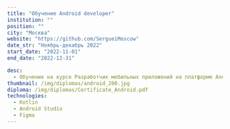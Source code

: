 ```yaml
---
title: "Обучение Android developer"
institution: ""
position: ""
city: "Москва"
website: "https://github.com/SergueiMoscow"
date_str: "Ноябрь-декабрь 2022"
start_date: "2022-11-01"
end_date: "2022-12-31"

desc:
  - Обучение на курсе Разработчик мобильных приложений на платформе Android
thumbnail: /img/diplomas/android_200.jpg
diploma: /img/diplomas/Certificate_Android.pdf
technologies:
  - Kotlin
  - Android Studio
  - Figma
---
```

